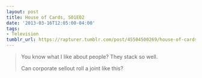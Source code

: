 ```yaml
---
layout: post
title: House of Cards, S01E02
date: '2013-03-16T12:05:00-04:00'
tags:
- Television
tumblr_url: https://rapturer.tumblr.com/post/45504500269/house-of-cards-s01e02
---
```

> You know what I like about people? They stack so well.
> 
> Can corporate sellout roll a joint like this?

